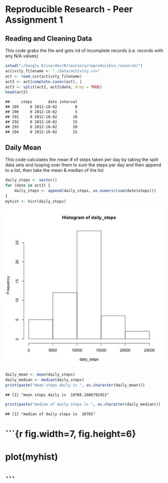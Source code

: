 Reproducible Research - Peer Assignment 1
========================================================

Reading and Cleaning Data
---------
This code grabs the file and gets rid of incomplete records (i.e. records with any N/A values)


```r
setwd("~/Google Drive/dev/R/coursera/reproducible_research/")
activity_filename <- "./data/activity.csv"
act <- read.csv(activity_filename)
act2 <- act[complete.cases(act), ]
act3 <- split(act2, act2$date, drop = TRUE)
head(act2)
```

```
##     steps       date interval
## 289     0 2012-10-02        0
## 290     0 2012-10-02        5
## 291     0 2012-10-02       10
## 292     0 2012-10-02       15
## 293     0 2012-10-02       20
## 294     0 2012-10-02       25
```


Daily Mean
------------
This code calculates the mean # of steps taken per day by taking the split data sets and looping over them to sum the steps per day and then append to a list, then take the mean & median of the list



```r
daily_steps <- vector()
for (date in act3) {
    daily_steps <- append(daily_steps, as.numeric(sum(date$steps)))
}
myhist <- hist(daily_steps)
```

![plot of chunk unnamed-chunk-2](figure/unnamed-chunk-2.png) 

```r
daily_mean <- mean(daily_steps)
daily_median <- median(daily_steps)
print(paste("mean steps daily is ", as.character(daily_mean)))
```

```
## [1] "mean steps daily is  10766.1886792453"
```

```r
print(paste("median of daily steps is ", as.character(daily_median)))
```

```
## [1] "median of daily steps is  10765"
```


# ```{r fig.width=7, fig.height=6}
# plot(myhist)
# ```



